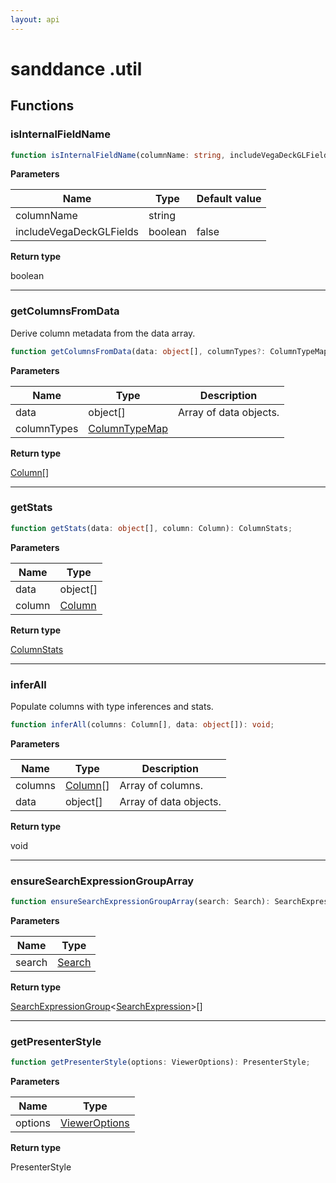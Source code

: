 ```yaml
---
layout: api
---
```


# sanddance .util

## Functions

### isInternalFieldName

```typescript
function isInternalFieldName(columnName: string, includeVegaDeckGLFields: boolean = false): boolean;
```

**Parameters**

| Name                    | Type    | Default value |
| ----------------------- | ------- | ------------- |
| columnName              | string  |               |
| includeVegaDeckGLFields | boolean | false         |

**Return type**

boolean

----------

### getColumnsFromData

Derive column metadata from the data array.

```typescript
function getColumnsFromData(data: object[], columnTypes?: ColumnTypeMap): Column[];
```

**Parameters**

| Name        | Type                                    | Description            |
| ----------- | --------------------------------------- | ---------------------- |
| data        | object[]                                | Array of data objects. |
| columnTypes | [ColumnTypeMap][InterfaceDeclaration-5] |                        |

**Return type**

[Column][InterfaceDeclaration-3][]

----------

### getStats

```typescript
function getStats(data: object[], column: Column): ColumnStats;
```

**Parameters**

| Name   | Type                             |
| ------ | -------------------------------- |
| data   | object[]                         |
| column | [Column][InterfaceDeclaration-3] |

**Return type**

[ColumnStats][InterfaceDeclaration-4]

----------

### inferAll

Populate columns with type inferences and stats.

```typescript
function inferAll(columns: Column[], data: object[]): void;
```

**Parameters**

| Name    | Type                               | Description            |
| ------- | ---------------------------------- | ---------------------- |
| columns | [Column][InterfaceDeclaration-3][] | Array of columns.      |
| data    | object[]                           | Array of data objects. |

**Return type**

void

----------

### ensureSearchExpressionGroupArray

```typescript
function ensureSearchExpressionGroupArray(search: Search): SearchExpressionGroup<SearchExpression>[];
```

**Parameters**

| Name   | Type                             |
| ------ | -------------------------------- |
| search | [Search][TypeAliasDeclaration-4] |

**Return type**

[SearchExpressionGroup][InterfaceDeclaration-2]<[SearchExpression][InterfaceDeclaration-1]>[]

----------

### getPresenterStyle

```typescript
function getPresenterStyle(options: ViewerOptions): PresenterStyle;
```

**Parameters**

| Name    | Type                                     |
| ------- | ---------------------------------------- |
| options | [ViewerOptions][InterfaceDeclaration-23] |

**Return type**

PresenterStyle

[NamespaceImport-3]: util.html#util
[FunctionDeclaration-6]: util.html#isinternalfieldname
[FunctionDeclaration-7]: util.html#getcolumnsfromdata
[InterfaceDeclaration-5]: types.html#columntypemap
[InterfaceDeclaration-3]: types.html#column
[FunctionDeclaration-8]: util.html#getstats
[InterfaceDeclaration-3]: types.html#column
[InterfaceDeclaration-4]: types.html#columnstats
[FunctionDeclaration-9]: util.html#inferall
[InterfaceDeclaration-3]: types.html#column
[FunctionDeclaration-10]: util.html#ensuresearchexpressiongrouparray
[TypeAliasDeclaration-4]: types.html#search
[InterfaceDeclaration-1]: types.html#searchexpression
[InterfaceDeclaration-2]: types.html#searchexpressiongroup
[FunctionDeclaration-11]: util.html#getpresenterstyle
[InterfaceDeclaration-23]: types.html#vieweroptions